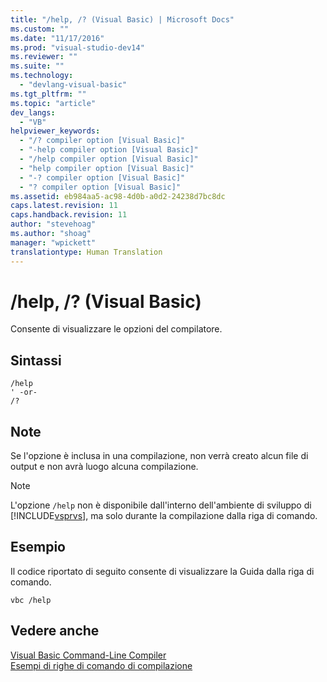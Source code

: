 ```yaml
---
title: "/help, /? (Visual Basic) | Microsoft Docs"
ms.custom: ""
ms.date: "11/17/2016"
ms.prod: "visual-studio-dev14"
ms.reviewer: ""
ms.suite: ""
ms.technology: 
  - "devlang-visual-basic"
ms.tgt_pltfrm: ""
ms.topic: "article"
dev_langs: 
  - "VB"
helpviewer_keywords: 
  - "/? compiler option [Visual Basic]"
  - "-help compiler option [Visual Basic]"
  - "/help compiler option [Visual Basic]"
  - "help compiler option [Visual Basic]"
  - "-? compiler option [Visual Basic]"
  - "? compiler option [Visual Basic]"
ms.assetid: eb984aa5-ac98-4d0b-a0d2-24238d7bc8dc
caps.latest.revision: 11
caps.handback.revision: 11
author: "stevehoag"
ms.author: "shoag"
manager: "wpickett"
translationtype: Human Translation
---
```

# /help, /? (Visual Basic)
Consente di visualizzare le opzioni del compilatore.  
  
## Sintassi  
  
```  
/help  
' -or-  
/?  
```  
  
## Note  
 Se l'opzione è inclusa in una compilazione, non verrà creato alcun file di output e non avrà luogo alcuna compilazione.  
  
> [!NOTE]
>  L'opzione `/help` non è disponibile dall'interno dell'ambiente di sviluppo di [!INCLUDE[vsprvs](../../../csharp/includes/vsprvs_md.md)], ma solo durante la compilazione dalla riga di comando.  
  
## Esempio  
 Il codice riportato di seguito consente di visualizzare la Guida dalla riga di comando.  
  
```  
vbc /help  
```  
  
## Vedere anche  
 [Visual Basic Command\-Line Compiler](../../../visual-basic/reference/command-line-compiler/index.md)   
 [Esempi di righe di comando di compilazione](../../../visual-basic/reference/command-line-compiler/sample-compilation-command-lines.md)